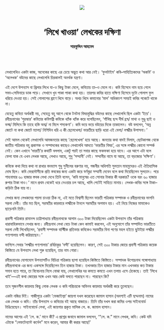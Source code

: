 <div align=center>
<img src=https://images.prothomalo.com/prothomalo-bangla%2F2021-10%2F1d4a1e2d-c215-4997-9dfe-bed1f689c986%2FUntitled_6.jpg?rect=0%2C3%2C380%2C200&w=1200&ar=40%3A21&auto=format%2Ccompress&ogImage=true&mode=crop&overlay=&overlay_position=bottom&overlay_width_pct=1 />
<br><br>
<h1>‘লিখে খাওয়া’ লেখকের দক্ষিণা</h1>
<h4>সারফুদ্দিন আহমেদ</h4>
<br><br>
</div>

লেখালেখিও একটা কাজ, অনেকের কাছে এর চেয়ে অদ্ভুত কথা আর নেই। ‘ফুলটাইম’ কবি–সাহিত্যিকদের ‘অকবি’ ও ‘অলেখক’ বউদের কাছে লেখালেখি চিরকালই অনর্থক যন্ত্রণা।

এই দেশে উপন্যাস বা থ্রিলার লিখে যা-ও কিছু টাকা মেলে, কবিতায় তা–ও মেলে না। কবি হিসেবে নাম হয়ে গেলে সভা–সেমিনারে ডাক পড়ে। সেখানে খুব পাকা পাকা কথা হয়। তারপর কবির হাতে দক্ষিণা হিসেবে দুটো গোলাপ ফুল ধরিয়ে দেওয়া হয়। সেই গোলাপের ঘ্রাণে খিদে বাড়ে। অথচ খিদে কমানোর ‘মাল’ অধিকাংশ সময়ই কবির পকেটে থাকে না।

যেহেতু কবিতা অর্থকরী নয়, সেহেতু বহু আগে থেকে টনটনা বিষয়বুদ্ধির বউদের কাছে লেখালেখি ছিল একটা ‘ইয়ে’। রবীন্দ্রনাথের ‘পুরস্কার’ কবিতার কবিপত্নী কবিকে খ্যাঁক খ্যাঁক করে বলেছিলেন, ‘গাঁথিছ ছন্দ দীর্ঘ হ্রস্ব/ মাথা ও মুণ্ডু ছাই ও ভস্ম/ মিলিবে কি তাহে হস্তি অশ্ব/ না মিলে শস্যকণা’। কবি ভয়ে ভয়ে বউয়ের দিকে তাকালেন। বউ বললেন, ‘অন্ন জোটে না কথা জোটে ম্যালা/ নিশিদিন ধরি এ কী ছেলেখেলা/ ভারতীরে ছাড়ি ধরো এই বেলা/ লক্ষ্মীর উপাসনা।’

সেই আমল থেকেই লেখালেখি আমজনতার কাছে ‘ছেলেখেলা’ হয়ে আছে। জনতার কথা বাদই দিলাম, ছোটকাগজ থেকে জাতীয় পত্রিকার বহু প্রকাশক ও সম্পাদকের কাছেও লেখালেখি আদতে ‘ভারতীর বিষয়’, এর সঙ্গে লক্ষ্মীর কোনো সম্পর্ক নেই। কেন এখানে ‘ভারতী’র কথাটি বললাম, একটু পরই তা সবার কাছে ফকফকা হয়ে যাবে। এর আগে এটা বলে ফেলা যাক যে এখন লেখক আছে, লেখাও আছে, শুধু ‘সম্মানী’ নেই। সম্মানীর নামে যা আছে, তা বড়জোর ‘দক্ষিণা’।

কবিকে কথা দিয়ে কথা না রাখার বদভ্যাস শুধু সুনীলের বরুণার নয়, গজনীর অধিপতি সুলতান মাহমুদেরও এই ঐতিহাসিক দোষ ছিল। কবি ফেরদৌসীকে প্রতি স্তবকের জন্য একটা করে স্বর্ণমুদ্রা সম্মানী দেবেন বলে কথা দিয়েছিলেন সুলতান। পরে শাহনামার ৬০ হাজার স্তবক লেখা দেখে তিনি বলেন, ‘কবি মানুষের এত সোনার টাকার কী দরকার? ওকে বরং ৬০ হাজার রুপার টাকা দাও।’ মানে প্রথম থেকেই ধরে নেওয়ার চল আছে, খালি পেটেই সাহিত্য মানায়। লেখক-কবির সঙ্গে টাকা–কড়িটা ঠিক যায় না।

লেখার জন্য লেখকদের পয়সা চাওয়া ঠিক না, এই মতে বিশ্বাসী ছিলেন ভারতী পত্রিকার সম্পাদক ও রবীন্দ্রনাথের ভাগনি সরলা দেবী। তাঁর মত ছিল, সরস্বতীর কারবারে লক্ষ্মীকে টানলে সরস্বতীর অপমান হয়। এই নিয়ে নিজের মামাকেও ছাড়েননি তিনি।

প্রবাসী পত্রিকার রামানন্দ চট্টোপাধ্যায় রবীন্দ্রনাথকে আগাম ৩০০ টাকা দিয়েছিলেন একটা উপন্যাস তাঁর পত্রিকায় ধারাবাহিকভাবে লেখার জন্য। রবীন্দ্রনাথ লেখা বেচে টাকা কেন কামাই করলেন, এই অনুযোগে তাঁর সম্পাদিত ভারতীতে সরলা দেবী লিখেছিলেন, ‘প্রবাসী সম্পাদক বাল্মীিক প্রতিভার কবিকেও সরস্বতীর বিনা পণের মহল হইতে ছুটাইয়া লক্ষ্মীর পণ্যশালায় বন্দী করিয়াছেন।’

ভাগ্যিস সেবার ‘লক্ষ্মীর পণ্যশালায়’ রবিঠাকুর ‘বন্দী’ হয়েছিলেন। কারণ, সেই ৩০০ টাকার জোরে প্রবাসী পত্রিকায় কয়েক কিস্তিতে যে উপন্যাস লেখা শুরু হয়েছিল, তার নাম গোরা।

রবীন্দ্রনাথের যোগাযোগ উপন্যাসটিও বিচিত্রা পত্রিকায় ছাপা হয়েছিল কিস্তিতে কিস্তিতে। সম্পাদক উপেন্দ্রনাথ গঙ্গোপাধ্যায় রবীন্দ্রনাথকে এর জন্য একসঙ্গে দিয়েছিলেন তিন হাজার টাকা। তখনকার তিন হাজার টাকার মান এখনকার কত টাকার সমান হতে পারে, তা বিবেচনায় নিলে বোঝা যায়, লেখালেখির দর কমতে কমতে এখন তলায় এসে ঠেকেছে। তাই ‘লিখে খাই’—এই কথা জোরের সঙ্গে এখন আর কেউ বলতে পারছেন না। পারছেন কি?

তবে সৃজনশীল কায়দায় কিছু লোক লেখক ও কবি পরিচয়কে অভিনব কায়দায় অর্থকরী করে তুলেছেন।

একটা নজির দিই। গাজীপুরে একটা ‘ভেজাইল্যা’ জায়গা দখল করেছেন জামাল হাসান (অবশ্যই এটি ছদ্মনাম) নামের এক লেখক ও কবি। তাঁর উপন্যাস ও কবিতার বই আছে বাজারে। তিনি তাঁর দখল করা জমির ওপর সাইনবোর্ড টাঙিয়েছেন। সাইনবোর্ডে লেখা, এই জায়গার প্রকৃত মালিক লে. ক. জামাল হাসান।

নামের আগের এই ‘লে. ক.’ মানে কী? এ প্রশ্নের জবাবে জামাল বললেন, ‘“লে. ক.” মানে লেখক, কবি। কেউ যদি এটাকে “লেফটেন্যান্ট কর্নেল” মনে করেন, আমার কী করার আছে!’
